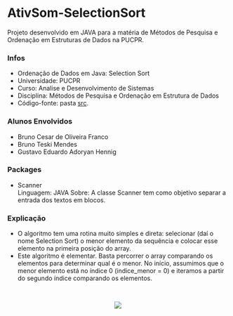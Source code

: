 # AtivSom-SelectionSort
Projeto desenvolvido em JAVA para a matéria de Métodos de Pesquisa e Ordenação em Estruturas de Dados na PUCPR.

### Infos
- Ordenação de Dados em Java: Selection Sort
- Universidade: PUCPR
- Curso: Analise e Desenvolvimento de Sistemas
- Disciplina: Métodos de Pesquisa e Ordenação em Estrutura de Dados
- Código-fonte: pasta [src](https://github.com/brunocesarfranco/AtivSom-SelectionSort/tree/main/src).

### Alunos Envolvidos
- Bruno Cesar de Oliveira Franco
- Bruno Teski Mendes
- Gustavo Eduardo Adoryan Hennig

### Packages
- Scanner  
    Linguagem: JAVA
    Sobre: A classe Scanner tem como objetivo separar a entrada dos textos em blocos.
    
### Explicação
- O algoritmo tem uma rotina muito simples e direta: selecionar (daí o nome Selection Sort) o menor elemento da sequência e colocar esse elemento na primeira posição do array.
- Este algoritmo é elementar. Basta percorrer o array comparando os elementos para determinar qual é o menor. No início, assumimos que o menor elemento está no índice 0 (indice_menor = 0) e iteramos a partir do segundo índice comparando os elementos.

<br>

<p align="center">
  <img src="https://user-images.githubusercontent.com/80123383/203299713-b076878b-d781-44ef-9382-a3eb36b8f715.png" />
</p>
